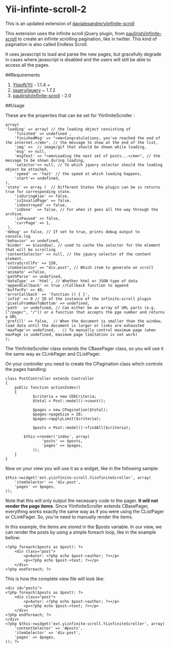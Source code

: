Yii-infinte-scroll-2
=====================

This is an updated extension of [davialexandre/yiinfinite-scroll](http://github.com/davialexandre/yiinfinite-scroll)

This extension uses the infinite scroll jQuery plugin, from [paulirish/infinite-scroll](http://github.com/paulirish/infinite-scroll) to create an infinite scrolling pagination, like in twitter. This kind of pagination is also called Endless Scroll.

It uses javascript to load and parse the new pages, but gracefully degrade in cases where javascript is disabled and the users will still be able to access all the pages.

##Requirements

1. [Yiisoft/Yii](http://github.com/yiisoft/yii) - 1.1.4 +
2. [jquery/jquery](http://github.com/jquery/jquery) ~ 1.7.2 
3. [paulirish/infinite-scroll](http://github.com/paulirish/infinite-scroll) - 2.0

##Usage

These are the properties that can be set for YiinfiniteScroller :
	
	array(
	'loading' => array( // the loading object consisting of 
        'finished' => undefined ,
        'finishedMsg' => "<em>Congratulations, you've reached the end of the internet.</em>", // the message to show at the end of the list,
        'img' =>  // image/gif that should be shown while loading,
        'msg' => null,
        'msgText' => "<em>Loading the next set of posts...</em>", // the message to be shown during loading,
        'selector'=> null, // To which jquery selector should the loading object be attached,
        'speed' => 'fast' // the speed at which loading happens,
        'start'=> undefined,
	),
	'state' => array (  // Different States the plugin can be in returns true for corresponding state.
        'isDuringAjax' => false,
        'isInvalidPage' => false,
        'isDestroyed' => false,
        'isDone'  => false, // For when it goes all the way through the archive.
        'isPaused' => false,
        'currPage' => 1,
	 ),
    'debug' => false, // If set to true, prints debug output to console.log
    'behavior' => undefined,
    'binder' => $(window), // used to cache the selector for the element that will be scrolling
    'contentSelector' => null, // the jquery selector of the content element.
    'extraScrollPx' => 150,
    'itemSelector' => "div.post", // Which item to generate on scroll
    'animate' =>false,
    'pathParse' => undefined,
    'dataType' => 'html', // Whether html or JSON type of data
    'appendCallback' => true //Callback function to append
    'bufferPx' => 40;
    'errorCallback' => 'function () { }',
    'infid' => 0 // ID of the instance of the infinite-scroll plugin
    'pixelsFromNavToBottom' => undefined,
    'path'  => undefined, // Can either be an array of URL parts (e.g. ["/page/", "/"]) or a function that accepts the pge number and returns a URL
    'prefill' => false,  // When the document is smaller than the window, load data until the document is larger or links are exhausted
    'maxPage'=> undefined,   // To manually control maximum page (when maxPage is undefined, maximum page limitation is not work)
	);


The YiinfiniteScroller class extends the CBasePager class, so you will use it the same way as CLinkPager and CListPager.

On your controller you need to create the CPagination class which controls the pages handling:

	class PostController extends Controller
	{
		public function actionIndex()
		{
	            $criteria = new CDbCriteria;
	            $total = Post::model()->count();
	
	            $pages = new CPagination($total);
	            $pages->pageSize = 20;
	            $pages->applyLimit($criteria);
	
	            $posts = Post::model()->findAll($criteria);
	
		    $this->render('index', array(
	                'posts' => $posts,
	                'pages' => $pages,
	            ));
		}
	}

Now on your view you will use it as a widget, like in the following sample:

	$this->widget('ext.yiinfinite-scroll.YiinfiniteScroller', array(
	    'itemSelector' => 'div.post',
	    'pages' => $pages,
	));

Note that this will only output the necessary code to the pager. **It will not render the page items**. Since YiinfiniteScroller extends CBasePager, everything works exactly the same way as if you were using the CListPager or CLinkPager. So, you're need to manually render the items. 

In this example, the items are stored in the $posts variable. In our view, we can render the posts by using a simple foreach loop, like in the example bellow:

	<?php foreach($posts as $post): ?>
	    <div class="post">
	        <p>Autor: <?php echo $post->author; ?></p>
	        <p><?php echo $post->text; ?></p>
	    </div>
	<?php endforeach; ?>

This is how the complete view file will look like:

	<div id="posts">
	<?php foreach($posts as $post): ?>
	    <div class="post">
	        <p>Autor: <?php echo $post->author; ?></p>
	        <p><?php echo $post->text; ?></p>
	    </div>
	<?php endforeach; ?>
	</div>
	<?php $this->widget('ext.yiinfinite-scroll.YiinfiniteScroller', array(
	    'contentSelector' => '#posts',
	    'itemSelector' => 'div.post',
	    'pages' => $pages,
	)); ?>

